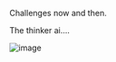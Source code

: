 Challenges now and then.

The thinker ai....

![image](https://github.com/user-attachments/assets/84362fb2-f165-499e-82ff-b0c038831858)
